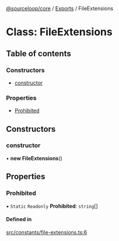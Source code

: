 [@sourceloop/core](../README.md) / [Exports](../modules.md) / FileExtensions

# Class: FileExtensions

## Table of contents

### Constructors

- [constructor](FileExtensions.md#constructor)

### Properties

- [Prohibited](FileExtensions.md#prohibited)

## Constructors

### constructor

• **new FileExtensions**()

## Properties

### Prohibited

▪ `Static` `Readonly` **Prohibited**: `string`[]

#### Defined in

[src/constants/file-extensions.ts:6](https://github.com/sourcefuse/loopback4-microservice-catalog/blob/089fc2dc0/packages/core/src/constants/file-extensions.ts#L6)
